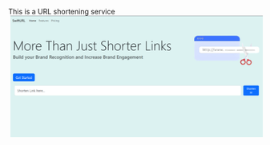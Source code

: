 This is a URL shortening service
<br>
<img src="https://github.com/havishshetty/SwiftURL-URL-Shortener-/blob/main/shorturl.png" width="1000" hspace="4">
